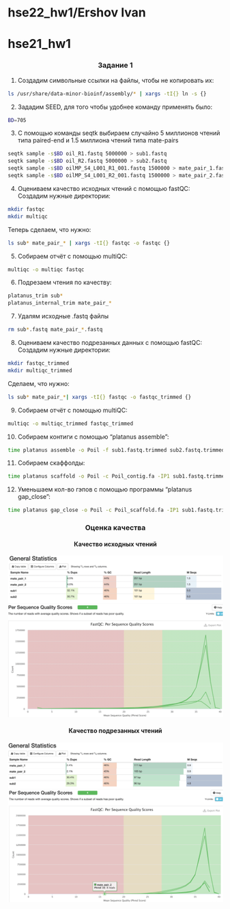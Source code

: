 # hse22_hw1/Ershov Ivan

# hse21_hw1
### <p align=center> Задание 1 </p>
1. Создадим символьные ссылки на файлы, чтобы не копировать их:<br>
  ```bash
  ls /usr/share/data-minor-bioinf/assembly/* | xargs -tI{} ln -s {}
  ```
2. Зададим SEED, для того чтобы удобнее команду применять было:<br>
  ```bash
  BD=705
  ```
3. С помощью команды seqtk выбираем случайно 5 миллионов чтений типа paired-end и 1.5 миллиона чтений типа mate-pairs
  ```bash
  seqtk sample -s$BD oil_R1.fastq 5000000 > sub1.fastq
  seqtk sample -s$BD oil_R2.fastq 5000000 > sub2.fastq
  seqtk sample -s$BD oilMP_S4_L001_R1_001.fastq 1500000 > mate_pair_1.fastq
  seqtk sample -s$BD oilMP_S4_L001_R2_001.fastq 1500000 > mate_pair_2.fastq
  ```
4. Оцениваем качество исходных чтений с помощью fastQC:<br>
  Создадим нужные директории:<br>
  ```bash
  mkdir fastqc
  mkdir multiqc
  ```
  Теперь сделаем, что нужно:<br>
  ```bash
  ls sub* mate_pair_* | xargs -tI{} fastqc -o fastqc {}
  ```
5. Собираем отчёт с помощью multiQC:<br>
  ```bash
  multiqc -o multiqc fastqc
  ```
6. Подрезаем чтения по качеству:<br>
  ```bash
  platanus_trim sub*
  platanus_internal_trim mate_pair_*
  ```
7. Удалям исходные .fastq файлы
  ```bash
  rm sub*.fastq mate_pair_*.fastq
  ```
8. Оцениваем качество подрезанных данных с помощью fastQC:<br>
  Создадим нужные директории:
  ```bash
  mkdir fastqc_trimmed
  mkdir multiqc_trimmed
  ```
  Сделаем, что нужно:<br>
  ```bash
  ls sub* mate_pair_*| xargs -tI{} fastqc -o fastqc_trimmed {}
  ```
9. Собираем отчёт с помощью multiQC:<br>
  ```bash
  multiqc -o multiqc_trimmed fastqc_trimmed
  ```
10. Собираем контиги с помощью “platanus assemble”:<br>
  ```bash
  time platanus assemble -o Poil -f sub1.fastq.trimmed sub2.fastq.trimmed 2> assemble.log
  ```
11. Собираем скаффолды:<br>
  ```bash
  time platanus scaffold -o Poil -c Poil_contig.fa -IP1 sub1.fastq.trimmed sub2.fastq.trimmed -OP2 mate_pair_1.fastq.int_trimmed mate_pair_2.fastq.int_trimmed 2> scaffold.log
  ```
12. Уменьшаем кол-во гэпов с помощью программы “platanus gap_close”:
  ```bash
  time platanus gap_close -o Poil -c Poil_scaffold.fa -IP1 sub1.fastq.trimmed sub2.fastq.trimmed -OP2 mate_pair_1.fastq.int_trimmed mate_pair_2.fastq.int_trimmed 2> gapclose.log
  ```
### <p align=center> Оценка качества </p>
#### <p align=center> Качество исходных чтений </p>
<img src="https://github.com/tutugarin/hse22_hw1/blob/main/images/general_statistics.png" style="zoom:50%;" />
<img src="https://github.com/tutugarin/hse22_hw1/blob/main/images/per_sequence_quality_scores.png" style="zoom:50%;" />

#### <p align=center> Качество подрезанных чтений </p>
<img src="https://github.com/tutugarin/hse22_hw1/blob/main/images/general_statistics_trimmed.png" style="zoom:50%;" />
<img src="https://github.com/tutugarin/hse22_hw1/blob/main/images/per_sequence_quality_scores_trimmed.png" style="zoom:50%;" />